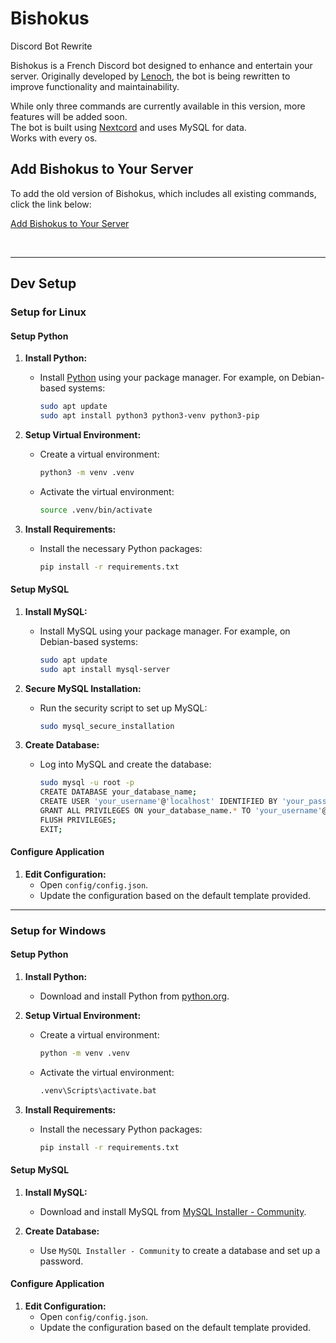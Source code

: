 # Bishokus
Discord Bot Rewrite

Bishokus is a French Discord bot designed to enhance and entertain your server. Originally developed by [Lenoch](https://github.com/Lenochxd), the bot is being rewritten to improve functionality and maintainability.

While only three commands are currently available in this version, more features will be added soon. \
The bot is built using [Nextcord](https://github.com/nextcord/nextcord) and uses MySQL for data. \
Works with every os. 

<!-- ## Features

- **Word Games:** Enjoy fun word games to liven up your server (e.g., "quoi? FEUR XDDDD").
- **Sniper Function:** View deleted messages with the `/snipe` command.
- **Ratio Battles:** Start a ratio battle by replying to a message with `/ratio` or a Tenor GIF.
- **TalkingBen:** The bot can mimic TalkingBen, the famous talking dog.
- **Music:** Play music from various sources including YouTube, SoundCloud, Twitch, Bandcamp, Vimeo, and more.

To see all available commands, use the `/help` command.

Feel free to send your suggestions using `/suggestions` or [GitHub Issues](https://github.com/Bishoko/Bishokus/issues/new/choose). All feedback is appreciated and will be considered. -->

## Add Bishokus to Your Server

To add the old version of Bishokus, which includes all existing commands, click the link below:

[Add Bishokus to Your Server](https://discord.com/api/oauth2/authorize?client_id=854081099638112256&permissions=277582703681&scope=bot%20applications.commands)

<br>

---

## Dev Setup

### Setup for Linux

#### Setup Python

1. **Install Python:**
   - Install [Python](https://www.activestate.com/products/python/) using your package manager. For example, on Debian-based systems:
     ```sh
     sudo apt update
     sudo apt install python3 python3-venv python3-pip
     ```

2. **Setup Virtual Environment:**
   - Create a virtual environment:
     ```sh
     python3 -m venv .venv
     ```
   - Activate the virtual environment:
     ```sh
     source .venv/bin/activate
     ```

3. **Install Requirements:**
   - Install the necessary Python packages:
     ```sh
     pip install -r requirements.txt
     ```

#### Setup MySQL

1. **Install MySQL:**
   - Install MySQL using your package manager. For example, on Debian-based systems:
     ```sh
     sudo apt update
     sudo apt install mysql-server
     ```

2. **Secure MySQL Installation:**
   - Run the security script to set up MySQL:
     ```sh
     sudo mysql_secure_installation
     ```

3. **Create Database:**
   - Log into MySQL and create the database:
     ```sh
     sudo mysql -u root -p
     CREATE DATABASE your_database_name;
     CREATE USER 'your_username'@'localhost' IDENTIFIED BY 'your_password';
     GRANT ALL PRIVILEGES ON your_database_name.* TO 'your_username'@'localhost';
     FLUSH PRIVILEGES;
     EXIT;
     ```

#### Configure Application

1. **Edit Configuration:**
   - Open `config/config.json`.
   - Update the configuration based on the default template provided.

---

### Setup for Windows

#### Setup Python

1. **Install Python:**
   - Download and install Python from [python.org](https://www.python.org/downloads/).

2. **Setup Virtual Environment:**
   - Create a virtual environment:
     ```sh
     python -m venv .venv
     ```
   - Activate the virtual environment:
     ```sh
     .venv\Scripts\activate.bat
     ```

3. **Install Requirements:**
   - Install the necessary Python packages:
     ```sh
     pip install -r requirements.txt
     ```

#### Setup MySQL

1. **Install MySQL:**
   - Download and install MySQL from [MySQL Installer - Community](https://dev.mysql.com/get/Downloads/MySQLInstaller/mysql-installer-community-8.0.37.0.msi).

2. **Create Database:**
   - Use `MySQL Installer - Community` to create a database and set up a password.

#### Configure Application

1. **Edit Configuration:**
   - Open `config/config.json`.
   - Update the configuration based on the default template provided.
